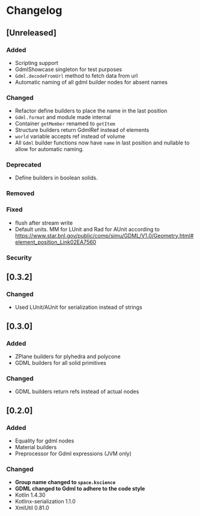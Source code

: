 # Changelog

## [Unreleased]
### Added
- Scripting support
- GdmlShowcase singleton for test purposes
- `Gdml.decodeFromUrl` method to fetch data from url
- Automatic naming of all gdml builder nodes for absent names

### Changed
- Refactor define builders to place the name in the last position
- `Gdml.format` and module made internal
- Container `getMember` renamed to `getItem`
- Structure builders return GdmlRef instead of elements
- `world` variable accepts ref instead of volume
- All `Gdml` builder functions now have `name` in last position and nullable to allow for automatic naming.

### Deprecated
- Define builders in boolean solids.

### Removed

### Fixed
- flush after stream write
- Default units. MM for LUnit and Rad for AUnit according to https://www.star.bnl.gov/public/comp/simu/GDML/V1.0/Geometry.html#element_position_Link02EA7560

### Security

## [0.3.2]

### Changed
- Used LUnit/AUnit for serialization instead of strings

## [0.3.0]
### Added
- ZPlane builders for plyhedra and polycone
- GDML builders for all solid primitives

### Changed
- GDML builders return refs instead of actual nodes

## [0.2.0]
### Added
- Equality for gdml nodes
- Material builders
- Preprocessor for Gdml expressions (JVM only)

### Changed
- **Group name changed to `space.kscience`**
- **GDML changed to Gdml to adhere to the code style**
- Kotlin 1.4.30
- Kotlinx-serialization 1.1.0
- XmlUtil 0.81.0

